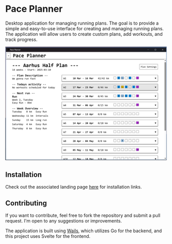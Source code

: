 # Pace Planner

Desktop application for managing running plans. The goal is to provide a simple and easy-to-use interface for creating and managing running plans. The application will allow users to create custom plans, add workouts, and track progress.

![Screenshot](./docs/image.png)

## Installation

Check out the associated landing page [here](https://bundgaard1.github.io/pace_planner/) for installation links.

## Contributing

If you want to contribute, feel free to fork the repository and submit a pull request. I'm open to any suggestions or improvements.

The application is built using [Wails](https://wails.io/), which utilizes Go for the backend, and this project uses Svelte for the frontend.

